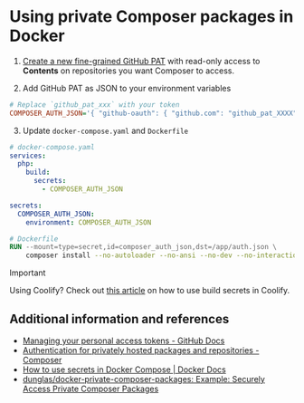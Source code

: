 # Using private Composer packages in Docker

1. [Create a new fine-grained GitHub
   PAT](https://github.com/settings/personal-access-tokens/new) with read-only
   access to **Contents** on repositories you want Composer to access.

2. Add GitHub PAT as JSON to your environment variables

```ini
# Replace `github_pat_xxx` with your token
COMPOSER_AUTH_JSON='{ "github-oauth": { "github.com": "github_pat_XXXX" } }'
```

3. Update `docker-compose.yaml` and `Dockerfile`

```yaml
# docker-compose.yaml
services:
  php:
    build:
      secrets:
        - COMPOSER_AUTH_JSON

secrets:
  COMPOSER_AUTH_JSON:
    environment: COMPOSER_AUTH_JSON
```

```Dockerfile
# Dockerfile
RUN --mount=type=secret,id=composer_auth_json,dst=/app/auth.json \
    composer install --no-autoloader --no-ansi --no-dev --no-interaction --no-plugins --no-progress --no-scripts
```

> [!IMPORTANT]
>
> Using Coolify? Check out [this
> article](../coolify/docker-build-secrets-in-coolify.md) on how to use build
> secrets in Coolify.

## Additional information and references

- [Managing your personal access tokens - GitHub Docs](https://docs.github.com/en/authentication/keeping-your-account-and-data-secure/managing-your-personal-access-tokens)
- [Authentication for privately hosted packages and repositories - Composer](https://getcomposer.org/doc/articles/authentication-for-private-packages.md#authentication-using-the-composer-auth-environment-variable)
- [How to use secrets in Docker Compose | Docker Docs](https://docs.docker.com/compose/use-secrets/)
- [dunglas/docker-private-composer-packages: Example: Securely Access Private Composer Packages](https://github.com/dunglas/docker-private-composer-packages)
